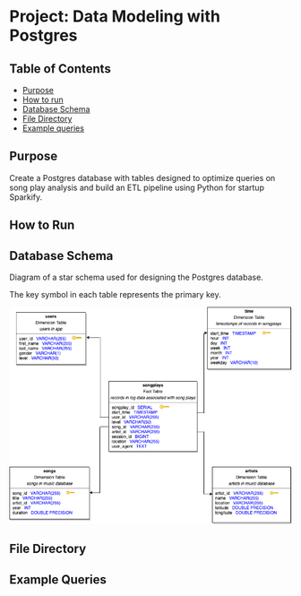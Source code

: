 # Project: Data Modeling with Postgres

## Table of Contents

* [Purpose](#Schema-definition)
* [How to run](#How-to-run)
* [Database Schema](#Database-schema)
* [File Directory](#File-Directory)
* [Example queries](#Example-queries)

## Purpose

Create a Postgres database with tables designed to optimize queries on song play analysis and build an ETL pipeline using Python for startup Sparkify.

## How to Run

## Database Schema

Diagram of a star schema used for designing the Postgres database. 

The key symbol in each table represents the primary key.

![schema](postgres.png)

## File Directory

## Example Queries


